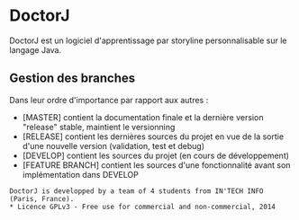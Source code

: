 DoctorJ
=======

DoctorJ est un logiciel d'apprentissage par storyline personnalisable sur le langage Java.

## Gestion des branches
Dans leur ordre d'importance par rapport aux autres :

* [MASTER] contient la documentation finale et la dernière version "release" stable, maintient le versionning
* [RELEASE] contient les dernières sources du projet en vue de la sortie d'une nouvelle version (validation, test et debug)
* [DEVELOP] contient les sources du projet (en cours de développement)
* [FEATURE BRANCH] contient les sources d'une fonctionnalité avant son implémentation dans DEVELOP

```
DoctorJ is developped by a team of 4 students from IN'TECH INFO (Paris, France).
* Licence GPLv3 - Free use for commercial and non-commercial, 2014
```
